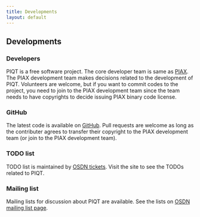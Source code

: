```yaml
---
title: Developments
layout: default
---
```

## Developments

### Developers
PIQT is a free software project. The core developer team is same as [PIAX](http://piax.org/). The PIAX development team makes decisions related to the development of PIQT. Volunteers are welcome, but if you want to commit codes to the project, you need to join to the PIAX development team since the team needs to have copyrights to decide issuing PIAX binary code license.

### GitHub
The latest code is available on [GitHub](https://github.com/piax/piqt). Pull requests are welcome as long as the contributer agrees to transfer their copyright to the PIAX development team (or join to the PIAX development team).

### TODO list
TODO list is maintained by [OSDN tickets](https://osdn.jp/projects/piqt/ticket/). Visit the site to see the TODOs related to PIQT.

### Mailing list
Mailing lists for discussion about PIQT are available. 
See the lists on [OSDN mailing list page](https://osdn.jp/projects/piqt/lists/).
